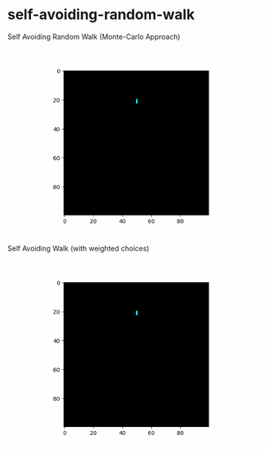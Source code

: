 # self-avoiding-random-walk
Self Avoiding Random Walk (Monte-Carlo Approach)

![demo](https://github.com/theeemanuel/self-avoiding-random-walk/blob/main/sarw.gif)


Self Avoiding Walk (with weighted choices)

![demo](https://github.com/theeemanuel/self-avoiding-random-walk/blob/main/saw_mc_w.gif)

